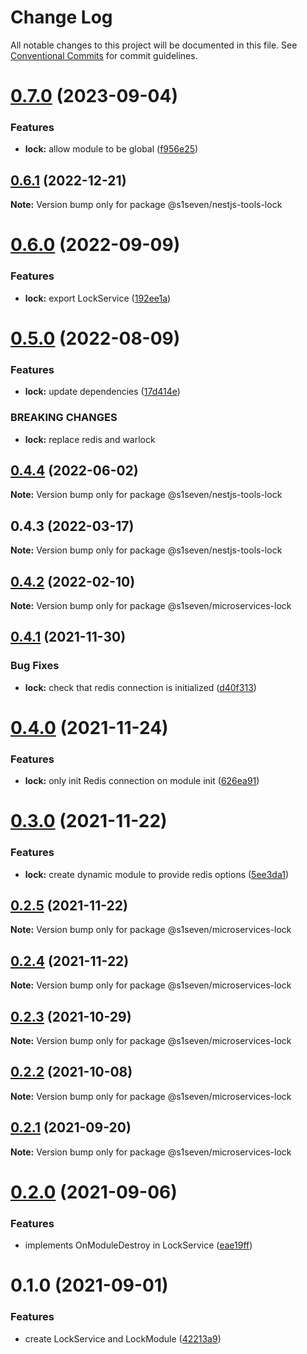 # Change Log

All notable changes to this project will be documented in this file.
See [Conventional Commits](https://conventionalcommits.org) for commit guidelines.

# [0.7.0](https://github.com/s1seven/nestjs-tools/compare/@s1seven/nestjs-tools-lock@0.6.1...@s1seven/nestjs-tools-lock@0.7.0) (2023-09-04)

### Features

- **lock:** allow module to be global ([f956e25](https://github.com/s1seven/nestjs-tools/commit/f956e25f1b871a9c1a71e986118b01e1e8c88bd6))

## [0.6.1](https://github.com/s1seven/nestjs-tools/compare/@s1seven/nestjs-tools-lock@0.6.0...@s1seven/nestjs-tools-lock@0.6.1) (2022-12-21)

**Note:** Version bump only for package @s1seven/nestjs-tools-lock

# [0.6.0](https://github.com/s1seven/nestjs-tools/compare/@s1seven/nestjs-tools-lock@0.5.0...@s1seven/nestjs-tools-lock@0.6.0) (2022-09-09)

### Features

- **lock:** export LockService ([192ee1a](https://github.com/s1seven/nestjs-tools/commit/192ee1aee3c3ad0878cca115736e731b7cff9d38))

# [0.5.0](https://github.com/s1seven/nestjs-tools/compare/@s1seven/nestjs-tools-lock@0.4.4...@s1seven/nestjs-tools-lock@0.5.0) (2022-08-09)

### Features

- **lock:** update dependencies ([17d414e](https://github.com/s1seven/nestjs-tools/commit/17d414ede087807c776ea0e727c5a16956937a9f))

### BREAKING CHANGES

- **lock:** replace redis and warlock

## [0.4.4](https://github.com/s1seven/nestjs-tools/compare/@s1seven/nestjs-tools-lock@0.4.3...@s1seven/nestjs-tools-lock@0.4.4) (2022-06-02)

**Note:** Version bump only for package @s1seven/nestjs-tools-lock

## 0.4.3 (2022-03-17)

**Note:** Version bump only for package @s1seven/nestjs-tools-lock

## [0.4.2](https://github.com/s1seven/microservices-common/compare/@s1seven/microservices-lock@0.4.1...@s1seven/microservices-lock@0.4.2) (2022-02-10)

**Note:** Version bump only for package @s1seven/microservices-lock

## [0.4.1](https://github.com/s1seven/microservices-common/compare/@s1seven/microservices-lock@0.4.0...@s1seven/microservices-lock@0.4.1) (2021-11-30)

### Bug Fixes

- **lock:** check that redis connection is initialized ([d40f313](https://github.com/s1seven/microservices-common/commit/d40f313ee6c22f4ca845385b468cef77cbe426ca))

# [0.4.0](https://github.com/s1seven/microservices-common/compare/@s1seven/microservices-lock@0.3.0...@s1seven/microservices-lock@0.4.0) (2021-11-24)

### Features

- **lock:** only init Redis connection on module init ([626ea91](https://github.com/s1seven/microservices-common/commit/626ea9153832201b0e0894656573c93b6a1decec))

# [0.3.0](https://github.com/s1seven/microservices-common/compare/@s1seven/microservices-lock@0.2.5...@s1seven/microservices-lock@0.3.0) (2021-11-22)

### Features

- **lock:** create dynamic module to provide redis options ([5ee3da1](https://github.com/s1seven/microservices-common/commit/5ee3da10b34e832b0727a4db300fced0e29007fd))

## [0.2.5](https://github.com/s1seven/microservices-common/compare/@s1seven/microservices-lock@0.2.4...@s1seven/microservices-lock@0.2.5) (2021-11-22)

**Note:** Version bump only for package @s1seven/microservices-lock

## [0.2.4](https://github.com/s1seven/microservices-common/compare/@s1seven/microservices-lock@0.2.3...@s1seven/microservices-lock@0.2.4) (2021-11-22)

**Note:** Version bump only for package @s1seven/microservices-lock

## [0.2.3](https://github.com/s1seven/microservices-common/compare/@s1seven/microservices-lock@0.2.2...@s1seven/microservices-lock@0.2.3) (2021-10-29)

**Note:** Version bump only for package @s1seven/microservices-lock

## [0.2.2](https://github.com/s1seven/microservices-common/compare/@s1seven/microservices-lock@0.2.1...@s1seven/microservices-lock@0.2.2) (2021-10-08)

**Note:** Version bump only for package @s1seven/microservices-lock

## [0.2.1](https://github.com/s1seven/microservices-common/compare/@s1seven/microservices-lock@0.2.0...@s1seven/microservices-lock@0.2.1) (2021-09-20)

**Note:** Version bump only for package @s1seven/microservices-lock

# [0.2.0](https://github.com/s1seven/microservices-common/compare/@s1seven/microservices-lock@0.1.0...@s1seven/microservices-lock@0.2.0) (2021-09-06)

### Features

- implements OnModuleDestroy in LockService ([eae19ff](https://github.com/s1seven/microservices-common/commit/eae19ff5826c43f7543055fa9f68b3c8b69601b8))

# 0.1.0 (2021-09-01)

### Features

- create LockService and LockModule ([42213a9](https://github.com/s1seven/microservices-common/commit/42213a93645c06a22c35ae07e0314f74d45aacd0))

